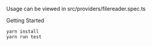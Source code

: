 Usage can be viewed in src/providers/filereader.spec.ts

Getting Started

    yarn install
    yarn run test 